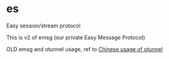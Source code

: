 # es
Easy session/stream protocol

This is v2 of emsg (our private Easy Message Protocol)

OLD emsg and otunnel usage, ref to [Chinese usage of otunnel](http://ooclab.github.io/)
